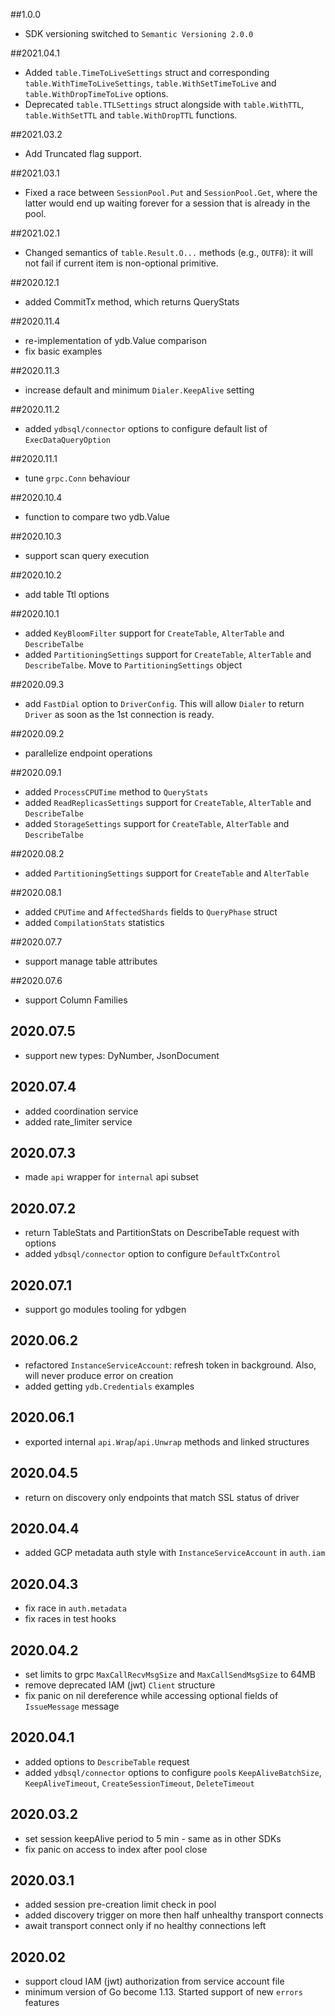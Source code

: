 ##1.0.0
* SDK versioning switched to `Semantic Versioning 2.0.0`

##2021.04.1
* Added `table.TimeToLiveSettings` struct and corresponding
  `table.WithTimeToLiveSettings`, `table.WithSetTimeToLive`
  and `table.WithDropTimeToLive` options.
* Deprecated `table.TTLSettings` struct alongside with
  `table.WithTTL`, `table.WithSetTTL` and `table.WithDropTTL` functions.

##2021.03.2
* Add Truncated flag support.

##2021.03.1
* Fixed a race between `SessionPool.Put` and `SessionPool.Get`, where the latter
  would end up waiting forever for a session that is already in the pool.

##2021.02.1
* Changed semantics of `table.Result.O...` methods (e.g., `OUTF8`):
  it will not fail if current item is non-optional primitive.

##2020.12.1
* added CommitTx method, which returns QueryStats

##2020.11.4
* re-implementation of ydb.Value comparison
* fix basic examples

##2020.11.3
* increase default and minimum `Dialer.KeepAlive` setting

##2020.11.2
* added `ydbsql/connector` options to configure default list of `ExecDataQueryOption`

##2020.11.1
* tune `grpc.Conn` behaviour

##2020.10.4
* function to compare two ydb.Value

##2020.10.3
* support scan query execution

##2020.10.2
* add table Ttl options

##2020.10.1
* added `KeyBloomFilter` support for `CreateTable`, `AlterTable` and `DescribeTalbe`
* added `PartitioningSettings` support for `CreateTable`, `AlterTable` and `DescribeTalbe`. Move to `PartitioningSettings` object

##2020.09.3
* add `FastDial` option to `DriverConfig`.
  This will allow `Dialer` to return `Driver` as soon as the 1st connection is ready.

##2020.09.2
* parallelize endpoint operations

##2020.09.1
* added `ProcessCPUTime` method to `QueryStats`
* added `ReadReplicasSettings` support for `CreateTable`, `AlterTable` and `DescribeTalbe`
* added `StorageSettings` support for `CreateTable`, `AlterTable` and `DescribeTalbe`

##2020.08.2
* added `PartitioningSettings` support for `CreateTable` and `AlterTable`

##2020.08.1
* added `CPUTime` and `AffectedShards` fields to `QueryPhase` struct
* added `CompilationStats` statistics

##2020.07.7
* support manage table attributes

##2020.07.6
* support Column Families

## 2020.07.5
* support new types: DyNumber, JsonDocument

## 2020.07.4
* added coordination service
* added rate_limiter service

## 2020.07.3
* made `api` wrapper for `internal` api subset

## 2020.07.2
* return TableStats and PartitionStats on DescribeTable request with options
* added `ydbsql/connector` option to configure `DefaultTxControl`

## 2020.07.1
* support go modules tooling for ydbgen

## 2020.06.2
* refactored `InstanceServiceAccount`: refresh token in background.
  Also, will never produce error on creation
* added getting `ydb.Credentials` examples

## 2020.06.1

* exported internal `api.Wrap`/`api.Unwrap` methods and linked structures

## 2020.04.5

* return on discovery only endpoints that match SSL status of driver

## 2020.04.4

* added GCP metadata auth style with `InstanceServiceAccount` in `auth.iam`

## 2020.04.3

* fix race in `auth.metadata`
* fix races in test hooks

## 2020.04.2

* set limits to grpc `MaxCallRecvMsgSize` and `MaxCallSendMsgSize` to 64MB
* remove deprecated IAM (jwt) `Client` structure
* fix panic on nil dereference while accessing optional fields of `IssueMessage` message

## 2020.04.1

* added options to `DescribeTable` request
* added `ydbsql/connector` options to configure `pool`s  `KeepAliveBatchSize`, `KeepAliveTimeout`, `CreateSessionTimeout`, `DeleteTimeout`

## 2020.03.2

* set session keepAlive period to 5 min - same as in other SDKs
* fix panic on access to index after pool close

## 2020.03.1

* added session pre-creation limit check in pool
* added discovery trigger on more then half unhealthy transport connects
* await transport connect only if no healthy connections left

## 2020.02

* support cloud IAM (jwt) authorization from service account file
* minimum version of Go become 1.13. Started support of new `errors` features
